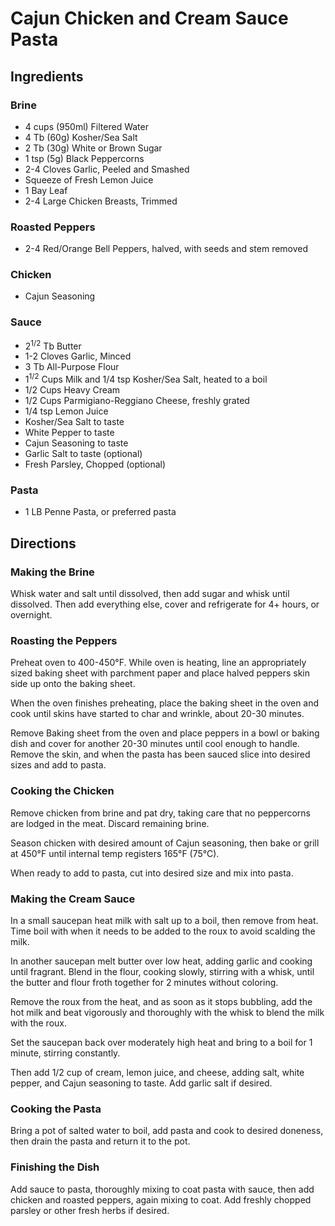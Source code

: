 # Cajun Chicken and Cream Sauce Pasta

## Ingredients

### Brine

- 4 cups (950ml) Filtered Water
- 4 Tb (60g) Kosher/Sea Salt
- 2 Tb (30g) White or Brown Sugar
- 1 tsp (5g) Black Peppercorns
- 2-4 Cloves Garlic, Peeled and Smashed
- Squeeze of Fresh Lemon Juice
- 1 Bay Leaf
- 2-4 Large Chicken Breasts, Trimmed

### Roasted Peppers

- 2-4 Red/Orange Bell Peppers, halved, with seeds and stem removed

### Chicken

- Cajun Seasoning

### Sauce

- 2<sup>1/2</sup> Tb Butter
- 1-2 Cloves Garlic, Minced
- 3 Tb All-Purpose Flour
- 1<sup>1/2</sup> Cups Milk and 1/4 tsp Kosher/Sea Salt, heated to a boil
- 1/2 Cups Heavy Cream
- 1/2 Cups Parmigiano-Reggiano Cheese, freshly grated
- 1/4 tsp Lemon Juice
- Kosher/Sea Salt to taste
- White Pepper to taste
- Cajun Seasoning to taste
- Garlic Salt to taste (optional)
- Fresh Parsley, Chopped (optional)

### Pasta
- 1 LB Penne Pasta, or preferred pasta

## Directions

### Making the Brine

Whisk water and salt until dissolved, then add sugar and whisk until dissolved. Then add everything else, cover and refrigerate for 4+ hours, or overnight.

### Roasting the Peppers

Preheat oven to 400-450°F. While oven is heating, line an appropriately sized baking sheet with parchment paper and place halved peppers skin side up onto the baking sheet.

When the oven finishes preheating, place the baking sheet in the oven and cook until skins have started to char and wrinkle, about 20-30 minutes.

Remove Baking sheet from the oven and place peppers in a bowl or baking dish and cover for another 20-30 minutes until cool enough to handle. Remove the skin, and when the pasta has been sauced slice into desired sizes and add to pasta.

### Cooking the Chicken

Remove chicken from brine and pat dry, taking care that no peppercorns are lodged in the meat. Discard remaining brine.

Season chicken with desired amount of Cajun seasoning, then bake or grill at 450°F until internal temp registers 165°F (75°C).

When ready to add to pasta, cut into desired size and mix into pasta.

### Making the Cream Sauce

In a small saucepan heat milk with salt up to a boil, then remove from heat. Time boil with when it needs to be added to the roux to avoid scalding the milk.

In another saucepan melt butter over low heat, adding garlic and cooking until fragrant. Blend in the flour, cooking slowly, stirring with a whisk, until the butter and flour froth together for 2 minutes without coloring.

Remove the roux from the heat, and as soon as it stops bubbling, add the hot milk and beat vigorously and thoroughly with the whisk to blend the milk with the roux.

Set the saucepan back over moderately high heat and bring to a boil for 1 minute, stirring constantly.

Then add 1/2 cup of cream, lemon juice, and cheese, adding salt, white pepper, and Cajun seasoning to taste. Add garlic salt if desired.

### Cooking the Pasta

Bring a pot of salted water to boil, add pasta and cook to desired doneness, then drain the pasta and return it to the pot.

### Finishing the Dish

Add sauce to pasta, thoroughly mixing to coat pasta with sauce, then add chicken and roasted peppers, again mixing to coat. Add freshly chopped parsley or other fresh herbs if desired.
